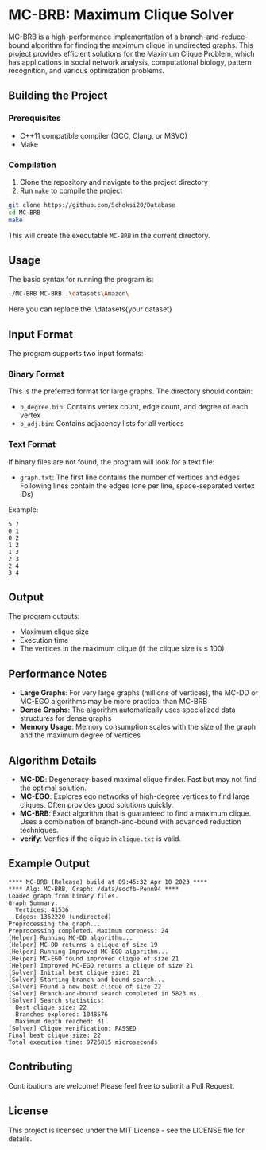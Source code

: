 # MC-BRB: Maximum Clique Solver

MC-BRB is a high-performance implementation of a branch-and-reduce-bound algorithm for finding the maximum clique in undirected graphs. This project provides efficient solutions for the Maximum Clique Problem, which has applications in social network analysis, computational biology, pattern recognition, and various optimization problems.

## Building the Project

### Prerequisites

- C++11 compatible compiler (GCC, Clang, or MSVC)
- Make

### Compilation

1. Clone the repository and navigate to the project directory
2. Run `make` to compile the project

```bash
git clone https://github.com/Schoksi20/Database
cd MC-BRB
make
```

This will create the executable `MC-BRB` in the current directory.

## Usage

The basic syntax for running the program is:

```bash
./MC-BRB MC-BRB .\datasets\Amazon\
```
Here you can replace the .\datasets\{your dataset}

## Input Format

The program supports two input formats:

### Binary Format

This is the preferred format for large graphs. The directory should contain:
- `b_degree.bin`: Contains vertex count, edge count, and degree of each vertex
- `b_adj.bin`: Contains adjacency lists for all vertices

### Text Format

If binary files are not found, the program will look for a text file:
- `graph.txt`: The first line contains the number of vertices and edges
  Following lines contain the edges (one per line, space-separated vertex IDs)

Example:
```
5 7
0 1
0 2
1 2
1 3
2 3
2 4
3 4
```

## Output

The program outputs:
- Maximum clique size
- Execution time
- The vertices in the maximum clique (if the clique size is ≤ 100)

## Performance Notes

- **Large Graphs**: For very large graphs (millions of vertices), the MC-DD or MC-EGO algorithms may be more practical than MC-BRB
- **Dense Graphs**: The algorithm automatically uses specialized data structures for dense graphs
- **Memory Usage**: Memory consumption scales with the size of the graph and the maximum degree of vertices

## Algorithm Details

- **MC-DD**: Degeneracy-based maximal clique finder. Fast but may not find the optimal solution.
- **MC-EGO**: Explores ego networks of high-degree vertices to find large cliques. Often provides good solutions quickly.
- **MC-BRB**: Exact algorithm that is guaranteed to find a maximum clique. Uses a combination of branch-and-bound with advanced reduction techniques.
- **verify**: Verifies if the clique in `clique.txt` is valid.

## Example Output

```
**** MC-BRB (Release) build at 09:45:32 Apr 10 2023 ****
**** Alg: MC-BRB, Graph: /data/socfb-Penn94 ****
Loaded graph from binary files.
Graph Summary:
  Vertices: 41536
  Edges: 1362220 (undirected)
Preprocessing the graph...
Preprocessing completed. Maximum coreness: 24
[Helper] Running MC-DD algorithm...
[Helper] MC-DD returns a clique of size 19
[Helper] Running Improved MC-EGO algorithm...
[Helper] MC-EGO found improved clique of size 21
[Helper] Improved MC-EGO returns a clique of size 21
[Solver] Initial best clique size: 21
[Solver] Starting branch-and-bound search...
[Solver] Found a new best clique of size 22
[Solver] Branch-and-bound search completed in 5823 ms.
[Solver] Search statistics:
  Best clique size: 22
  Branches explored: 1048576
  Maximum depth reached: 31
[Solver] Clique verification: PASSED
Final best clique size: 22
Total execution time: 9726815 microseconds
```

## Contributing

Contributions are welcome! Please feel free to submit a Pull Request.

## License

This project is licensed under the MIT License - see the LICENSE file for details.

